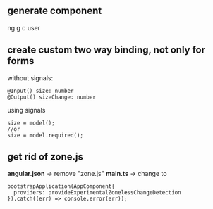 ## generate component
ng g c user

## create custom two way binding, not only for forms

without signals:

```
@Input() size: number
@Output() sizeChange: number
```

using signals

```
size = model();
//or
size = model.required();
```

## get rid of zone.js
**angular.json** -> remove "zone.js"
**main.ts** -> change to 
```
bootstrapApplication(AppComponent{
  providers: provideExperimentalZonelessChangeDetection
}).catch((err) => console.error(err));
```
